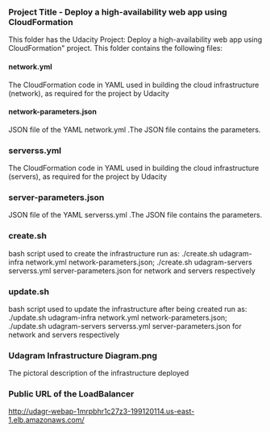 ### Project Title - Deploy a high-availability web app using CloudFormation
This folder has the Udacity Project: Deploy a high-availability web app using CloudFormation" project. This folder contains the following files:


#### network.yml
The CloudFormation code in YAML used in building the cloud infrastructure (network), as required for the project by Udacity

#### network-parameters.json
JSON file of the YAML network.yml .The JSON file contains the parameters. 

### serverss.yml
The CloudFormation code in YAML used in building the cloud infrastructure (servers), as required for the project by Udacity

### server-parameters.json
JSON file of the YAML serverss.yml .The JSON file contains the parameters. 

### create.sh
bash script used to create the infrastructure
run as:  ./create.sh udagram-infra network.yml network-parameters.json;  ./create.sh udagram-servers serverss.yml server-parameters.json for network and servers respectively

### update.sh
bash script used to update the infrastructure after being created
run as:  ./update.sh udagram-infra network.yml network-parameters.json;  ./update.sh udagram-servers serverss.yml server-parameters.json for network and servers respectively

### Udagram Infrastructure Diagram.png
The pictoral description of the infrastructure deployed


### Public URL of the LoadBalancer
 http://udagr-webap-1mrpbhr1c27z3-199120114.us-east-1.elb.amazonaws.com/